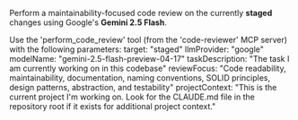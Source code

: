 Perform a maintainability-focused code review on the currently **staged** changes using Google's **Gemini 2.5 Flash**.

Use the 'perform_code_review' tool (from the 'code-reviewer' MCP server) with the following parameters:
target: "staged"
llmProvider: "google"
modelName: "gemini-2.5-flash-preview-04-17"
taskDescription: "The task I am currently working on in this codebase"
reviewFocus: "Code readability, maintainability, documentation, naming conventions, SOLID principles, design patterns, abstraction, and testability"
projectContext: "This is the current project I'm working on. Look for the CLAUDE.md file in the repository root if it exists for additional project context."